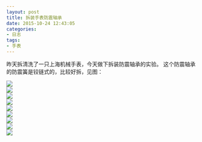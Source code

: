 ```yaml
---
layout: post
title: 拆装手表防震轴承
date: 2015-10-24 12:43:05
categories:
- 日志
tags:
- 手表
---
```


昨天拆清洗了一只上海机械手表，今天做下拆装防震轴承的实验。
这个防震轴承的防震簧是铰链式的，比较好拆，见图：

![](https://github.com/bh3nvn/bh3nvn.github.io/raw/master/image/2015-10-24-01.jpg)    
![](https://github.com/bh3nvn/bh3nvn.github.io/raw/master/image/2015-10-24-02.jpg)    
![](https://github.com/bh3nvn/bh3nvn.github.io/raw/master/image/2015-10-24-03.jpg)    
![](https://github.com/bh3nvn/bh3nvn.github.io/raw/master/image/2015-10-24-04.jpg)    
![](https://github.com/bh3nvn/bh3nvn.github.io/raw/master/image/2015-10-24-05.jpg)    
![](https://github.com/bh3nvn/bh3nvn.github.io/raw/master/image/2015-10-24-06.jpg)    
![](https://github.com/bh3nvn/bh3nvn.github.io/raw/master/image/2015-10-24-07.jpg)    
![](https://github.com/bh3nvn/bh3nvn.github.io/raw/master/image/2015-10-24-08.jpg)    
![](https://github.com/bh3nvn/bh3nvn.github.io/raw/master/image/2015-10-24-09.jpg)    

